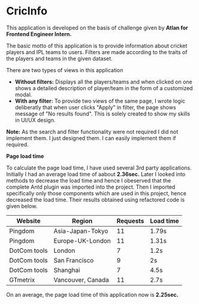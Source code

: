 # CricInfo

This application is developed on the basis of challenge given by <b>Atlan for Frontend Engineer Intern.</b>

The basic motto of this application is to provide information about cricket players and IPL teams to users. Filters are made according to the traits of the players and teams in the given dataset.

There are two types of views in this application

 - <b>Without filters:</b> Displays all the players/teams and when clicked on one shows a detailed description of player/team in the form of a customized modal.
 - <b>With any filter:</b> To provide two views of the same page, I wrote logic deliberatly that when user clicks "Apply" in filter, the page shows message of "No results found". This is solely created to show my skills in UI/UX design.

<b>Note:</b> As the search and filter functionality were not required I did not implement them. I just designed them. I can easily implement them if required.

<b>Page load time</b>

To calculate the page load time, I have used several 3rd party applications. Initially I had an average load time of aabout <b>2.36sec.</b> Later I looked into methods to decrease the load time and hence I obeserved that the complete Antd plugin was imported into the project. Then I imported specifically only those components which are used in this project, hence decreased the load time. Their results obtained using refactored code is given below.


| Website | Region | Requests | Load time |
| ------- | ------ | -------- | --------- | 
| Pingdom | Asia-Japan-Tokyo | 11 | 1.79s |
| Pingdom | Europe-UK-London | 11 | 1.31s |
| DotCom tools | London | 7 | 1.2s |
| DotCom tools | San Francisco | 9 | 2s |
| DotCom tools | Shanghai | 7 | 4.5s |
| GTmetrix | Vancouver, Canada | 11 | 2.7s |


On an average, the page load time of this application now is <b>2.25sec.</b>

